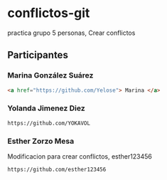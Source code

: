 # conflictos-git

practica grupo 5 personas, Crear conflictos

## Participantes

### Marina González Suárez

```html
<a href="https://github.com/Yelose"> Marina </a>
```

### Yolanda Jimenez Diez

```
https://github.com/YOKAVOL
```

### Esther Zorzo Mesa

Modificacion para crear conflictos, esther123456

```
https://github.com/esther123456
```
